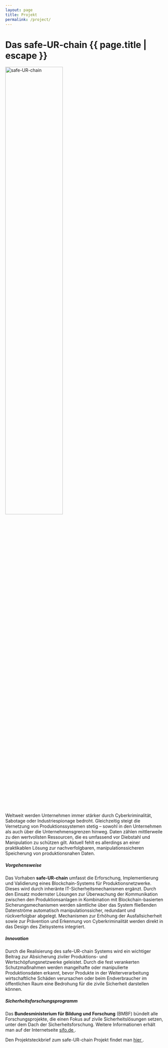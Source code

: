 ```yaml
---
layout: page
title: Projekt
permalink: /project/
---
```


<h1 class="page-title">Das safe-UR-chain {{ page.title | escape }}</h1>

<div class="row">
    <div class="col s12 m3 l2 center">
        <img alt="safe-UR-chain" width="60%" src="{{ "/assets/img/logo-small.svg" | relative_url }}" />
    </div>
    <div class="col s12 m9 l10">
    Weltweit werden Unternehmen immer stärker durch Cyberkriminalität, Sabotage oder Industriespionage
    bedroht. Gleichzeitig steigt die Vernetzung von Produktionssystemen stetig – sowohl in den Unternehmen als auch über die Unternehmensgrenzen hinweg. Daten zählen mittlerweile zu den wertvollsten Ressourcen, die es umfassend vor Diebstahl und Manipulation zu schützen gilt. Aktuell fehlt es allerdings an einer praktikablen Lösung zur nachverfolgbaren, manipulationssicheren Speicherung von produktionsnahen Daten.
    </div>
</div>

##### Vorgehensweise

Das Vorhaben **safe-UR-chain** umfasst die Erforschung, Implementierung und Validierung eines Blockchain-Systems für Produktionsnetzwerke. Dieses wird durch inheränte IT-Sicherheitsmechanismen ergänzt.
Durch den Einsatz modernster Lösungen zur Überwachung der Kommunikation zwischen den Produktionsanlagen in Kombination mit Blockchain-basierten Sicherungsmechanismen werden sämtliche über das System fließenden Datenströme automatisch manipulationssicher, redundant und rückverfolgbar abgelegt. Mechanismen zur Erhöhung der Ausfallsicherheit sowie zur Prävention und Erkennung von Cyberkriminalität werden direkt in das Design des Zielsystems integriert.

##### Innovation

Durch die Realisierung des safe-UR-chain Systems wird ein wichtiger Beitrag zur Absicherung ziviler Produktions- und Wertschöpfungsnetzwerke geleistet. Durch die fest verankerten Schutzmaßnahmen werden mangelhafte oder manipulierte Produktionsdaten erkannt, bevor Produkte in der Weiterverarbeitung wirtschaftliche Schäden verursachen oder beim Endverbraucher im öffentlichen Raum eine Bedrohung für die zivile Sicherheit darstellen können.

##### Sicherheitsforschungsprogramm

Das **Bundesministerium für Bildung und Forschung** (BMBF) bündelt alle Forschungsprojekte, die einen Fokus auf zivile Sicherheitslösungen setzen, unter dem Dach der Sicherheitsforschung. Weitere Informationen erhält man auf der Internetseite <a href="https://www.sifo.de/" target="_blank">sifo.de <i class="mdi mdi-open-in-new tiny"></i></a>.

Den Projektsteckbrief zum safe-UR-chain Projekt findet man <a href="http://safe-ur-chain.sifo.de/" target="_blank">hier <i class="mdi mdi-open-in-new tiny"></i></a>.